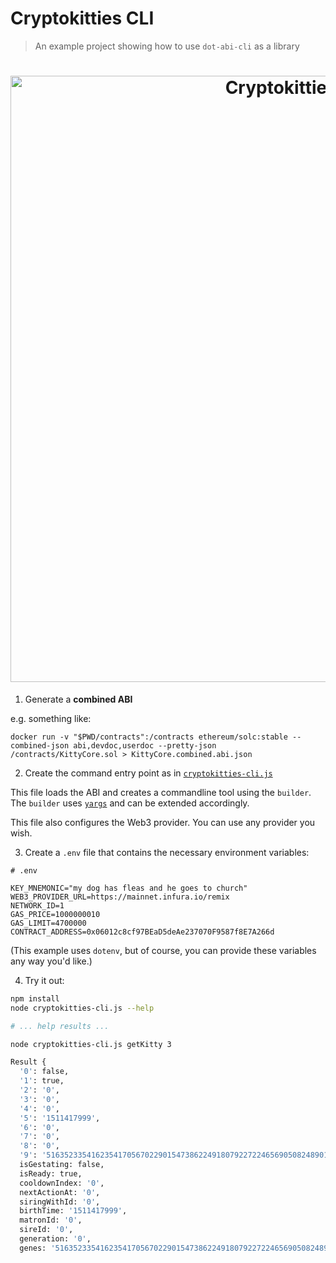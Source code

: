 # Cryptokitties CLI

> An example project showing how to use `dot-abi-cli` as a library

<h1 align="center">
  <img src="https://i.imgur.com/nqJInrI.png"
  alt="Cryptokitties CLI Help" width="970"></a>
</h1>

1.  Generate a **combined ABI**

e.g. something like:

```shell
docker run -v "$PWD/contracts":/contracts ethereum/solc:stable --combined-json abi,devdoc,userdoc --pretty-json /contracts/KittyCore.sol > KittyCore.combined.abi.json
```

2.  Create the command entry point as in [`cryptokitties-cli.js`](cryptokitties-cli.js)

This file loads the ABI and creates a commandline tool using the `builder`. The `builder` uses [`yargs`](https://github.com/yargs/yargs) and can be extended accordingly.

This file also configures the Web3 provider. You can use any provider you wish.

3.  Create a `.env` file that contains the necessary environment variables:

```
# .env

KEY_MNEMONIC="my dog has fleas and he goes to church"
WEB3_PROVIDER_URL=https://mainnet.infura.io/remix
NETWORK_ID=1
GAS_PRICE=1000000010
GAS_LIMIT=4700000
CONTRACT_ADDRESS=0x06012c8cf97BEaD5deAe237070F9587f8E7A266d
```

(This example uses `dotenv`, but of course, you can provide these variables any way you'd like.)

4.  Try it out:

```bash
npm install
node cryptokitties-cli.js --help

# ... help results ...

node cryptokitties-cli.js getKitty 3

Result {
  '0': false,
  '1': true,
  '2': '0',
  '3': '0',
  '4': '0',
  '5': '1511417999',
  '6': '0',
  '7': '0',
  '8': '0',
  '9': '516352335416235417056702290154738622491807922722465690508248901653769675',
  isGestating: false,
  isReady: true,
  cooldownIndex: '0',
  nextActionAt: '0',
  siringWithId: '0',
  birthTime: '1511417999',
  matronId: '0',
  sireId: '0',
  generation: '0',
  genes: '516352335416235417056702290154738622491807922722465690508248901653769675' }
```
